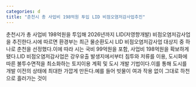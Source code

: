 ```yaml
---
categories: d
title: "춘천시 총 사업비 198억원 투입 LID 비점오염저감사업추진"
---
```

춘천시가 총 사업비 198억원을 투입해 2026년까지 LID(저영향개발) 비점오염저감사업을 추진한다.시에 따르면 환경부는 최근 물순환도시 LID 비점오염저감사업 대상지 중 하나로 춘천을 선정했다.이에 따라 시는 국비 99억원을 포함, 사업비 198억원을 확보하게 됐다.LID 비점오염저감사업은 강우유출 발생지에서부터 침투와 저류를 이용, 도시화에 따른 불투수면적을 최소화하는 토지이용 계획 및 도시 개발 기법이다.이를 통해 도시를 개발 이전의 상태에 최대한 가깝게 만든다.예를 들어 빗물이 여과 작용 없이 그대로 하천으로 흘러가는 것이